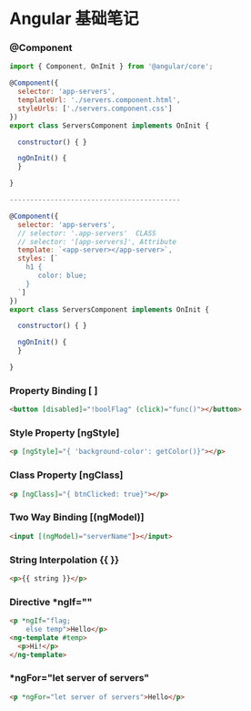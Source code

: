 # Angular 基础笔记



### @Component
````js
import { Component, OnInit } from '@angular/core';

@Component({
  selector: 'app-servers',
  templateUrl: './servers.component.html',
  styleUrls: ['./servers.component.css']
})
export class ServersComponent implements OnInit {

  constructor() { }

  ngOnInit() {
  }

}

------------------------------------------

@Component({
  selector: 'app-servers',
  // selector: '.app-servers'  CLASS
  // selector: '[app-servers]', Attribute
  template: `<app-server></app-server>`,
  styles: [`
    h1 {
       color: blue; 
    }
  `]
})
export class ServersComponent implements OnInit {

  constructor() { }

  ngOnInit() {
  }

}
````

### Property Binding [ ]
```html
<button [disabled]="!boolFlag" (click)="func()"></button>
```
### Style Property [ngStyle]
```html
<p [ngStyle]="{ 'background-color': getColor()}"></p>
```
### Class Property [ngClass]
```html
<p [ngClass]="{ btnClicked: true}"></p>
```

### Two Way Binding [(ngModel)]
```html
<input [(ngModel)="serverName"]></input>

```

### String Interpolation {{ }}
```html
<p>{{ string }}</p>
```

### Directive *ngIf="" 
```html
<p *ngIf="flag; 
    else temp">Hello</p>
<ng-template #temp>
  <p>Hi!</p>
</ng-template>
```

### *ngFor="let server of servers"
```html
<p *ngFor="let server of servers">Hello</p>
```